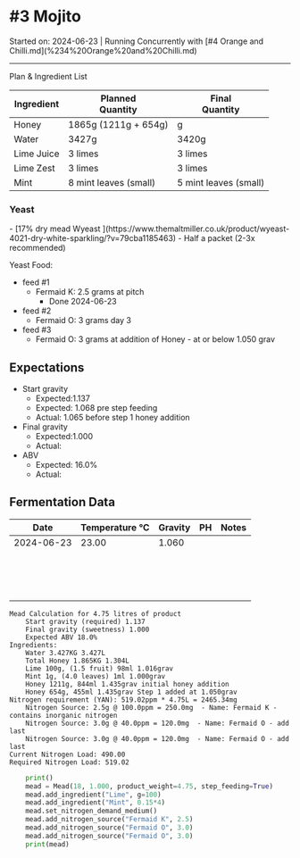 <h1> #3 Mojito </h1>
Started on: 2024-06-23 | Running Concurrently with [#4 Orange and Chilli.md](%234%20Orange%20and%20Chilli.md)



<hr>

Plan & Ingredient List

| Ingredient | Planned<br/>Quantity  | Final<br/>Quantity    |
|------------|-----------------------|-----------------------|
| Honey      | 1865g (1211g + 654g)  | g                     |
| Water      | 3427g                 | 3420g                 |
| Lime Juice | 3 limes               | 3 limes               | 
| Lime Zest  | 3 limes               | 3 limes               | 
| Mint       | 8 mint leaves (small) | 5 mint leaves (small) | 



<h3>Yeast</h3>
- [17% dry mead Wyeast ](https://www.themaltmiller.co.uk/product/wyeast-4021-dry-white-sparkling/?v=79cba1185463)
  - Half a packet (2-3x recommended)


Yeast Food:
- feed #1 
  - Fermaid K: 2.5 grams at pitch
    - Done 2024-06-23
- feed #2
  - Fermaid O: 3 grams day 3 
- feed #3
  - Fermaid O: 3 grams at addition of Honey - at or below 1.050 grav

## Expectations

- Start gravity
  - Expected:1.137
  - Expected: 1.068 pre step feeding
  - Actual: 1.065 before step 1 honey addition 
- Final gravity
  - Expected:1.000
  - Actual:
- ABV 
  - Expected: 16.0%
  - Actual: 


<h2>Fermentation Data</h2>

| Date       | Temperature  °C | Gravity | PH  | Notes                                                      |
|------------|-----------------|---------|-----|------------------------------------------------------------|
| 2024-06-23 | 23.00           | 1.060   |     |                                                            |
|            |                 |         |     |                                                            |
|            |                 |         |     |                                                            |
|            |                 |         |     |                                                            |
|            |                 |         |     |                                                            |
|            |                 |         |     |                                                            |
|            |                 |         |     |                                                            |
|            |                 |         |     |                                                            |
|            |                 |         |     |                                                            |
|            |                 |         |     |                                                            |
|            |                 |         |     |                                                            |
|            |                 |         |     |                                                            |
|            |                 |         |     |                                                            |
|            |                 |         |     |                                                            |
|            |                 |         |     |                                                            |
|            |                 |         |     |                                                            |





```
Mead Calculation for 4.75 litres of product
	Start gravity (required) 1.137 
	Final gravity (sweetness) 1.000 
	Expected ABV 18.0% 
Ingredients: 
	Water 3.427KG 3.427L 
	Total Honey 1.865KG 1.304L
	Lime 100g, (1.5 fruit) 98ml 1.016grav 
	Mint 1g, (4.0 leaves) 1ml 1.000grav 
	Honey 1211g, 844ml 1.435grav initial honey addition
	Honey 654g, 455ml 1.435grav Step 1 added at 1.050grav
Nitrogen requirement (YAN): 519.02ppm * 4.75L = 2465.34mg
	Nitrogen Source: 2.5g @ 100.0ppm = 250.0mg  - Name: Fermaid K - contains inorganic nitrogen
	Nitrogen Source: 3.0g @ 40.0ppm = 120.0mg  - Name: Fermaid O - add last
	Nitrogen Source: 3.0g @ 40.0ppm = 120.0mg  - Name: Fermaid O - add last
Current Nitrogen Load: 490.00 
Required Nitrogen Load: 519.02
```

``` python
    print()
    mead = Mead(18, 1.000, product_weight=4.75, step_feeding=True)
    mead.add_ingredient("Lime", g=100)
    mead.add_ingredient("Mint", 0.15*4)
    mead.set_nitrogen_demand_medium()
    mead.add_nitrogen_source("Fermaid K", 2.5)
    mead.add_nitrogen_source("Fermaid O", 3.0)
    mead.add_nitrogen_source("Fermaid O", 3.0)
    print(mead)
```
